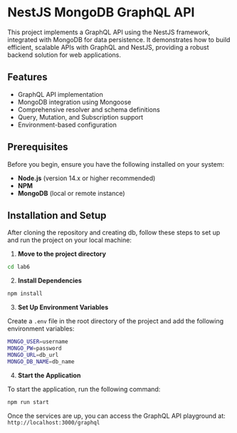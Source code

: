 # NestJS MongoDB GraphQL API

This project implements a GraphQL API using the NestJS framework, integrated with MongoDB for data persistence. It demonstrates how to build efficient, scalable APIs with GraphQL and NestJS, providing a robust backend solution for web applications. 

## Features

- GraphQL API implementation
- MongoDB integration using Mongoose
- Comprehensive resolver and schema definitions
- Query, Mutation, and Subscription support
- Environment-based configuration

## Prerequisites

Before you begin, ensure you have the following installed on your system:

- **Node.js** (version 14.x or higher recommended)
- **NPM**
- **MongoDB** (local or remote instance)

## Installation and Setup

After cloning the repository and creating db, follow these steps to set up and run the project on your local machine:

1. **Move to the project directory**

```bash
cd lab6
```

2. **Install Dependencies**

```bash
npm install
```

3. **Set Up Environment Variables**

Create a `.env` file in the root directory of the project and add the following environment variables:

```bash
MONGO_USER=username
MONGO_PW=password
MONGO_URL=db_url
MONGO_DB_NAME=db_name
```

4. **Start the Application**

To start the application, run the following command:

```bash
npm run start
```

Once the services are up, you can access the GraphQL API playground at: `http://localhost:3000/graphql`
